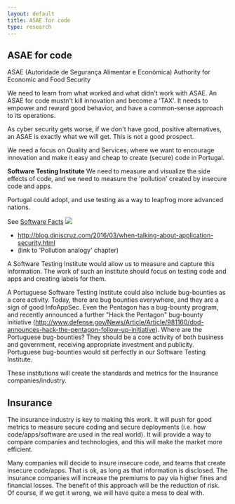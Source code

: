 ```yaml
---
layout: default
title: ASAE for code
type: research
---
```


## ASAE for code

ASAE (Autoridade de Segurança Alimentar e Económica)
Authority for Economic and Food Security


We need to learn from what worked and what didn't work with ASAE.
An ASAE for code mustn't kill innovation and become a 'TAX'. It needs to empower and reward good behavior, and have a common-sense approach to its operations.

As cyber security gets worse, if we don't have good, positive alternatives, an ASAE is exactly what we will get. This is not a good prospect.

We need a focus on Quality and Services, where we want to encourage innovation and make it easy and cheap to create (secure) code in Portugal.

**Software Testing Institute**
We need to measure and visualize the side effects of code, and we need to measure the 'pollution' created by insecure code and apps.

Portugal could adopt, and use testing as a way to leapfrog more advanced nations.

See [Software Facts](http://www.slideshare.net/DinisCruz/2010-11-owaspsoftwarelabels)
![](https://www.owasp.org/images/thumb/c/ca/Softwarefacts.jpg/300px-Softwarefacts.jpg)

   * http://blog.diniscruz.com/2016/03/when-talking-about-application-security.html
   * (link to 'Pollution analogy' chapter)

A Software Testing Institute would allow us to measure and capture this information. The work of such an institute should focus on testing code and apps and creating labels for them.

A Portuguese Software Testing Institute could also include bug-bounties as a core activity. Today, there are bug bounties everywhere, and they are a sign of good InfoAppSec. Even the Pentagon has a bug-bounty program, and recently announced a further "Hack the Pentagon" bug-bounty initiative (http://www.defense.gov/News/Article/Article/981160/dod-announces-hack-the-pentagon-follow-up-initiative). Where are the Portuguese bug-bounties? They should be a core activity of both business and government, receiving appropriate investment and publicity. Portuguese bug-bounties would sit perfectly in our Software Testing Institute.

These institutions will create the standards and metrics for the Insurance companies/industry.

## Insurance

The insurance industry is key to making this work. It will push for good metrics to measure secure coding and secure deployments (i.e. how code/apps/software are used in the real world). It will provide a way to compare companies and technologies, and this will make the market more efficient.

Many companies will decide to insure insecure code, and teams that create insecure code/apps. That is ok, as long as that information is disclosed. The insurance companies will increase the premiums to pay via higher fines and financial losses. The benefit of this approach will be the reduction of risk. Of course, if we get it wrong, we will have quite a mess to deal with.    
